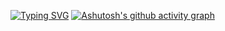 [![Typing SVG](https://readme-typing-svg.demolab.com/?lines=Welcome+to+Ryan’s+GitHub;A+Interesting+atomic+nucleu&color=7E2065&center=true)](https://git.io/typing-svg)
[![Ashutosh's github activity graph](https://github-readme-activity-graph.cyclic.app/graph?username=tseshongfeeshur&bg_color=ffffff&color=7E2065&line=7E2065&custom_title=My+GitHub+Activities)](https://github.com/tseshongfeeshur/github-readme-activity-graph)
